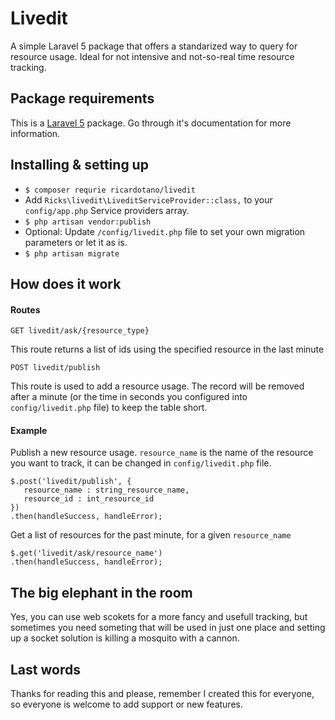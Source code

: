 # Livedit
A simple Laravel 5 package that offers a standarized way to query for resource usage.
Ideal for not intensive and not-so-real time resource tracking.

## Package requirements
This is a [Laravel 5](https://laravel.com/docs/5.3/installation) package. Go through it's documentation for more information.

## Installing & setting up

+ `$ composer requrie ricardotano/livedit`
+ Add `Ricks\livedit\LiveditServiceProvider::class,` to your `config/app.php` Service providers array.
+ `$ php artisan vendor:publish`
+ Optional: Update `/config/livedit.php` file to set your own migration parameters or let it as is.
+ `$ php artisan migrate`

## How does it work
#### Routes

`GET livedit/ask/{resource_type}`

This route returns a list of ids using the specified resource in the last minute

`POST livedit/publish`

This route is used to add a resource usage. The record will be removed after a minute (or the time in seconds you configured into `config/livedit.php` file) to keep the table short.

#### Example

Publish a new resource usage.
`resource_name` is the name of the resource you want to track, it can be changed in `config/livedit.php` file. 

```
$.post('livedit/publish', {
   resource_name : string_resource_name,
   resource_id : int_resource_id
})
.then(handleSuccess, handleError);
```

Get a list of resources for the past minute, for a given `resource_name`

```
$.get('livedit/ask/resource_name')
.then(handleSuccess, handleError);
```

## The big elephant in the room
Yes, you can use web scokets for a more fancy and usefull tracking, but sometimes you need someting that will be used in just one place and setting up a socket solution is killing a mosquito with a cannon.

## Last words
Thanks for reading this and please, remember I created this for everyone, so everyone is welcome to add support or new features.


